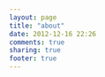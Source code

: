 ```yaml
---
layout: page
title: "about"
date: 2012-12-16 22:26
comments: true
sharing: true
footer: true
---
```

